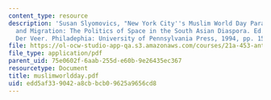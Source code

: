 ```yaml
---
content_type: resource
description: 'Susan Slyomovics, "New York City''s Muslim World Day Parade," in Nation
  and Migration: The Politics of Space in the South Asian Diaspora. Ed. Peter Van
  Der Veer. Philadephia: University of Pennsylvania Press, 1994, pp. 157-177.'
file: https://ol-ocw-studio-app-qa.s3.amazonaws.com/courses/21a-453-anthropology-of-the-middle-east-spring-2004/edd5af339042a8cbbcb09625a9656cd8_muslimworldday.pdf
file_type: application/pdf
parent_uid: 75e0602f-6aab-255d-e60b-9e26435ec367
resourcetype: Document
title: muslimworldday.pdf
uid: edd5af33-9042-a8cb-bcb0-9625a9656cd8
---
```

